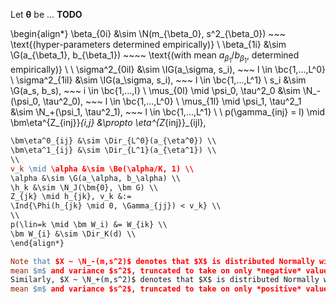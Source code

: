 <!--
The parameters $\bm\theta \mid K$ are now explicitly written.

$$
\begin{split}
\bm\theta_1 &= \bc{
h_k, v_k,
W_{ik}, Z_{jk}
}_{i=1,j=1,k=1}^{i=I,j=J,k=K} \\
\bm\theta_2 &= \bc{
\mus_{0ij}, \mus_{1ij}, \psi_0, \psi_1, 
\tau^2_0, \tau^2_1,
\sigma^2_{ij}, \gamma_{0ij}, \gamma_{1ij}, \beta_{0ij}, \beta_{0j}, \beta_{1j},
}_{i=1,j=1,k=1}^{i=I,j=J,k=K} \\
\bm\theta_3 &= \bc{
\lin, 
\p{y_{inj}\colon m_{inj}=1},
K
}_{i=1,n=1,j=1,k=1}^{i=I,n=N_i,j=J,k=K} \\
\bm\theta &= \bc{\bm\theta_1, \bm\theta_2, \bm\theta_3}
\end{split}
$$

Note that $\bm\theta_1$ are parameters which dimensions depend on $K$.  The
parameters in $\bm\theta_2$ do not explicitly depend on $K$.  And $\bm\theta_3$
contains the remaining parameters, $K$, $\lin$ which takes on values between 1
and $K$, and the missing values for $y_{inj}$ which are sensitive to $\lin$.
-->

Let $\bm\theta$ be ... **TODO**

\begin{align*}
\beta_{0i} &\sim \N(m_{\beta_0}, s^2_{\beta_0}) ~~~
\text{(hyper-parameters determined empirically)} \\
\beta_{1i} &\sim \G(a_{\beta_1}, b_{\beta_1}) ~~~~
\text{(with mean $a_{\beta_1}/b_{\beta_1}$, determined empirically)} \\
\\
\sigma^2_{0il} &\sim \IG(a_\sigma, s_i), ~~~ l \in \bc{1,...,L^0} \\
\sigma^2_{1il} &\sim \IG(a_\sigma, s_i), ~~~ l \in \bc{1,...,L^1} \\
s_i &\sim \G(a_s, b_s), ~~~ i \in \bc{1,...,I} \\
\mus_{0l} \mid \psi_0, \tau^2_0 &\sim \N_-(\psi_0, \tau^2_0), ~~~ l \in \bc{1,...,L^0} \\
\mus_{1l} \mid \psi_1, \tau^2_1 &\sim \N_+(\psi_1, \tau^2_1), ~~~ l \in \bc{1,...,L^1} \\
\\
p(\gamma_{inj} = l) \mid \bm\eta^{Z_{inj}}_{i,j} &\propto \eta^{Z_{inj}}_{ijl},
~~~ l \in \bc{1,...,L^Z_{inj}}  \\
\bm\eta^0_{ij} &\sim \Dir_{L^0}(a_{\eta^0}) \\
\bm\eta^1_{ij} &\sim \Dir_{L^1}(a_{\eta^1}) \\
\\
v_k \mid \alpha &\sim \Be(\alpha/K, 1) \\
\alpha &\sim \G(a_\alpha, b_\alpha) \\
\h_k &\sim \N_J(\bm{0}, \bm G) \\
Z_{jk} \mid h_{jk}, v_k &:=
\Ind{\Phi(h_{jk} \mid 0, \Gamma_{jj}) < v_k} \\
\\
p(\lin=k \mid \bm W_i) &= W_{ik} \\
\bm W_{i} &\sim \Dir_K(d) \\
\end{align*}

Note that $X ~ \N_-(m,s^2)$ denotes that $X$ is distributed Normally with
mean $m$ and variance $s^2$, truncated to take on only *negative* values.
Similarly, $X ~ \N_+(m,s^2)$ denotes that $X$ is distributed Normally with
mean $m$ and variance $s^2$, truncated to take on only *positive* values.

